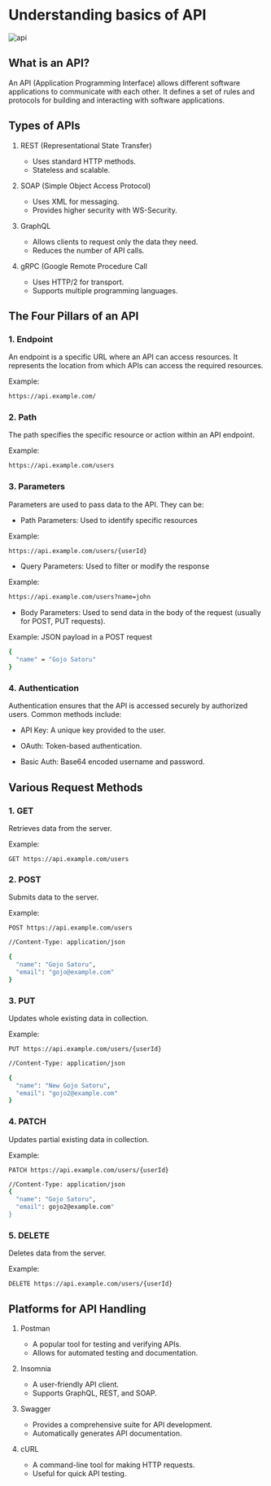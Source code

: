 # Understanding basics of API

![api](https://github.com/user-attachments/assets/29620d07-b843-4261-93f9-3348043245e1)

## What is an API?

An API (Application Programming Interface) allows different software applications to communicate with each other. It defines a set of rules and protocols for building and interacting with software applications.

## Types of APIs

1. REST (Representational State Transfer)
   - Uses standard HTTP methods.
   - Stateless and scalable.
   
2. SOAP (Simple Object Access Protocol)
   - Uses XML for messaging.
   - Provides higher security with WS-Security.

3. GraphQL
   - Allows clients to request only the data they need.
   - Reduces the number of API calls.

4. gRPC (Google Remote Procedure Call
   - Uses HTTP/2 for transport.
   - Supports multiple programming languages.

## The Four Pillars of an API

### 1. Endpoint

An endpoint is a specific URL where an API can access resources. It represents the location from which APIs can access the required resources.

Example:
```bash
https://api.example.com/
```

### 2. Path

The path specifies the specific resource or action within an API endpoint.

Example:
```bash
https://api.example.com/users
```

### 3. Parameters

Parameters are used to pass data to the API. They can be:

- Path Parameters: Used to identify specific resources
  
 Example:
 ```bash
 https://api.example.com/users/{userId}
 ```

- Query Parameters: Used to filter or modify the response

 Example:
 ```bash
 https://api.example.com/users?name=john
 ```

- Body Parameters: Used to send data in the body of the request (usually for POST, PUT requests).

 Example: JSON payload in a POST request
 ```bash
 {
   "name" = "Gojo Satoru"
 }
 ```

### 4. Authentication

Authentication ensures that the API is accessed securely by authorized users. Common methods include:

- API Key: A unique key provided to the user.

- OAuth: Token-based authentication.

- Basic Auth: Base64 encoded username and password.

## Various Request Methods

### 1. GET

Retrieves data from the server.

Example:
```http
GET https://api.example.com/users
```

### 2. POST

Submits data to the server.

Example:
```http
POST https://api.example.com/users
```
```bash
//Content-Type: application/json

{
  "name": "Gojo Satoru",
  "email": "gojo@example.com"
}
```

### 3. PUT

Updates whole existing data in collection.

Example:
```http
PUT https://api.example.com/users/{userId}
```
```bash
//Content-Type: application/json

{
  "name": "New Gojo Satoru",
  "email": "gojo2@example.com"
}
```

### 4. PATCH

Updates partial existing data in collection.

Example:
```http
PATCH https://api.example.com/users/{userId}
```
```bash
//Content-Type: application/json
{
  "name": "Gojo Satoru",
  "email": gojo2@example.com"
}
```

### 5. DELETE

Deletes data from the server.


Example:
```http
DELETE https://api.example.com/users/{userId}
```

## Platforms for API Handling

1. Postman
   - A popular tool for testing and verifying APIs.
   - Allows for automated testing and documentation.
   
2. Insomnia
   - A user-friendly API client.
   - Supports GraphQL, REST, and SOAP.

3. Swagger
   - Provides a comprehensive suite for API development.
   - Automatically generates API documentation.

4. cURL
   - A command-line tool for making HTTP requests.
   - Useful for quick API testing.
   
